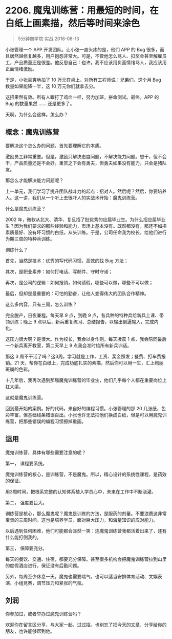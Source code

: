# 2206. 魔鬼训练营：用最短的时间，在白纸上画素描，然后等时间来涂色
> 5分钟商学院·实战
2018-08-13

小张管理一个 APP 开发团队。让小张一直头疼的是，他们 APP 的 Bug 很多，而且居然越修复越多，用户抱怨非常大。可是，不管他怎么骂人、扣奖金甚至解雇员工，产品质量还是很差。他反思自己：也许，我不应该用负面情绪骂人，我应该用正面情绪激励。

于是，小张豪爽地拍了 10 万元在桌上，对所有工程师说：兄弟们，这个月 Bug 数量如果能降一半，这 10 万元你们就拿去分。

这招果然有效。所有人跟打了鸡血一样，努力加班，拼命测试。最终，APP 的 Bug 的数量果然 …… 还是更多了。

天啊，为什么会这样。怎么办？

## 概念：魔鬼训练营
要解决这个怎么办的问题，首先要理解它的本质。

激励员工非常重要。但是，激励只解决态度问题，不解决能力问题。想干，但不会干，产品质量还是不会好。重赏之下会有勇夫，但勇夫如果没有能力，只会是猪队友。

那怎么才能解决能力问题呢？

上一单元，我们学习了提升团队战斗力的起点：招对人。然后呢？然后，你要培养人。这一讲，我们从一个听上去很吓人的实战术开始：魔鬼训练营。

什么是魔鬼训练营？

2002 年，微软从北大、清华、复旦招了批优秀的应届毕业生。为什么招应届毕业生？因为我们要求的那些经验和能力，市场上基本没有。既然都没有，那还不如招素质最好、没有坏习惯的白纸，从头训练。于是，公司任命我为校长，给他们进行为期三周的特种兵训练。

训练什么？

首先，当然是技术：优秀的写代码习惯，高效的找 Bug 方法；

其次，是职业素养：如何打电话、写邮件、守时守诺；

再次，是公司的逻辑：如何报销，如何请假，哪些可以做，哪些不可以做；

最后，但却是最重要的：可怕的勤奋，让他人变得伟大的团队合作精神。

这么多内容，只有三周，怎么训练？

完全脱产，日夜兼程。每天早 9 点，到晚 9 点，各兵种的特种兵给新兵上课、带领训练；晚上 9 点以后，新兵重复练习、总结报告，以输出倒逼输入，完成内化。

这压力很大啊？是很大。作为校长，我会以身作则。每天凌晨 1 点，我会陪同最后一个新兵离开教室，第二天早上 9 点我会准时给所有新兵训话。

那这 3 周不干活了吗？这3周，学习就是工作，工资、奖金照发；餐费、打车费报销。21 天，帮你在白纸上，完成功底扎实的素描，然后你可以用一生，汇上绚丽斑斓的色彩。

十几年后，我再次遇到那届魔鬼训练营的毕业生，他们几乎每个人都在重要岗位上扛大梁。

这就是魔鬼训练营。

回到最开始的案例。好的代码，来自好的编程习惯。小张管理的那 20 几张纸，色彩丰富，但基础线条错误百出。小张也许无法把他们换成白纸，但是可以用魔鬼训练营，把那些错误的编程习惯擦掉重画。

## 运用
魔鬼训练营，具体有哪些需要注意的呢？

第一， 课程要系统。

魔鬼训练营的核心，是训练营，不是魔鬼。所以，精心设计的系统性课程，是药效的保证。

用3周时间，把根系完整的认知体系植入学员心中，未来在工作中不断浇灌。

第二， 强度要巨大。

训练营是核心，那么魔鬼呢？魔鬼是训练的方法，是服药的剂量。不要浪费这非常宝贵的三周时间。这也是培养学员，面对巨大压力，和海量知识的应对能力。

以后遇到任何困难，他们可能都会淡然一笑：连魔鬼训练营我都活着出来了，还有什么能打倒我的。

第三， 保障要充分。

每天的餐饮、交通、住宿，都要充分保障。甚至很多机构会把魔鬼训练营拉到山里的度假酒店进行，保证没有后勤问题。

另外，每周至少休息一天，魔鬼也需要喘气。也可以适当安排体育活动、文娱表演、小组竞赛，调节压力和紧张的气氛。

## 刘润
你参加过，或者举办过魔鬼训练营吗？

欢迎你在留言区分享，与大家一起，过过招。也别忘了把今天的文章，分享给你的朋友，也许能够帮到他。


